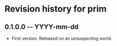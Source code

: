 # Revision history for prim

## 0.1.0.0 -- YYYY-mm-dd

* First version. Released on an unsuspecting world.
